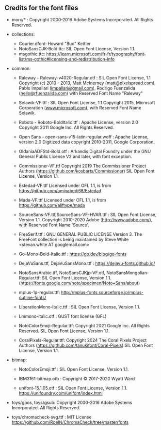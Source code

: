 ## Credits for the font files

- morx/* : 
    Copyright 2000-2016 Adobe Systems Incorporated. All Rights Reserved.

- collections:
    - Courier.dfont: Howard "Bud" Kettler
    - NotoSansCJK-Bold.ttc: SIL Open Font License, Version 1.1.
    - msgothic.ttc: https://learn.microsoft.com/fr-fr/typography/font-list/ms-gothic#licensing-and-redistribution-info
    
- common:
    - Raleway - Raleway-v4020-Regular.otf : SIL Open Font License, 1.1
	Copyright (c) 2010 - 2013, Matt McInerney (matt@pixelspread.com), Pablo Impallari (impallari@gmail.com), Rodrigo Fuenzalida (hello@rfuenzalida.com) with Reserved Font Name "Raleway"

    - Selawik-VF.ttf : SIL Open Font License, 1.1 Copyright 2015, Microsoft Corporation (www.microsoft.com), with Reserved Font Name Selawik.

    - Roboto - Roboto-BoldItalic.ttf : Apache License, version 2.0
	Copyright 2011 Google Inc. All Rights Reserved.

    - Open Sans - open-sans-v15-latin-regular.woff : Apache License, version 2.0
	Digitized data copyright 2010-2011, Google Corporation.

    - OldaniaADFStd-Bold.otf : Arkandis Digital Foundry under the GNU General Public License V2 and later, with font exception.

    - Commissioner-VF.ttf
	Copyright 2019 The Commissioner Project Authors (https://github.com/kosbarts/Commissioner)
	SIL Open Font License, Version 1.1.

    - Estedad-VF.ttf
	Licensed under OFL 1.1, is from https://github.com/aminabedi68/Estedad
 
    - Mada-VF.ttf
	Licensed under OFL 1.1, is from https://github.com/aliftype/mada
 
    - SourceSans-VF.ttf,SourceSans-VF-HVAR.ttf : SIL Open Font License, Version 1.1. Copyright 2010-2020 Adobe (http://www.adobe.com/), with Reserved Font Name 'Source'.

    - FreeSerif.ttf : GNU GENERAL PUBLIC LICENSE  Version 3. The FreeFont collection is being maintained by Steve White <stevan.white AT googlemail.com>

    - Go-Mono-Bold-Italic.ttf : https://go.dev/blog/go-fonts

    - DejaVuSans.ttf, DejaVuSansMono.ttf : https://dejavu-fonts.github.io/

    - NotoSansArabic.tff, NotoSansCJKjp-VF.otf, NotoSansMongolian-Regular.ttf: SIL Open Font License, Version 1.1. (https://fonts.google.com/noto/specimen/Noto+Sans/about)

    - mplus-1p-regular.ttf: http://mplus-fonts.sourceforge.jp/mplus-outline-fonts/

    - LiberationMono-Italic.ttf : SIL Open Font License, Version 1.1.

    - Lmmono-italic.otf : GUST font license (GFL)

    - NotoColorEmoji-Regular.ttf: Copyright 2021 Google Inc. All Rights Reserved. SIL Open Font License, Version 1.1.

    - CoralPixels-Regular.ttf: Copyright 2024 The Coral Pixels Project Authors (https://github.com/tanukifont/Coral-Pixels) SIL Open Font License, Version 1.1.
 

- bitmap:
    - NotoColorEmoji.ttf : SIL Open Font License, Version 1.1.

    - IBM3161-bitmap.otb : Copyright © 2017-2020 Wyatt Ward

    - unifont-15.1.05.otf : SIL Open Font License, Version 1.1. https://unifoundry.com/unifont/index.html
    
- toys/gpos, toys/gsub: Copyright 2000-2016 Adobe Systems Incorporated. All Rights Reserved.

- toys/chromacheck-svg.ttf : MIT License https://github.com/RoelN/ChromaCheck/tree/master/fonts
